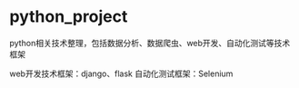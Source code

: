 # python_project
python相关技术整理，包括数据分析、数据爬虫、web开发、自动化测试等技术框架

web开发技术框架：django、flask
自动化测试框架：Selenium
